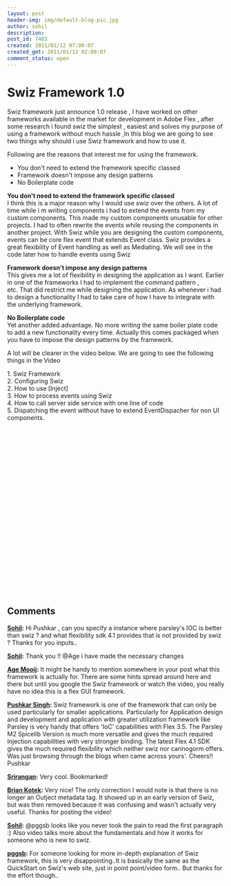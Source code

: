 ```yaml
---
layout: post
header-img: img/default-blog-pic.jpg
author: sohil
description: 
post_id: 7483
created: 2011/01/12 07:00:07
created_gmt: 2011/01/12 02:00:07
comment_status: open
---
```


# Swiz Framework 1.0 

<p>Swiz framework just announce 1.0 release , I have worked on other frameworks available in the market for development in Adobe Flex , after some research i found swiz the simplest , easiest and solves my purpose of using a framework without much hassle ,In this blog we are going to see two things why should i use Swiz framework and how to use it.</p>

<p><p><!--more--></p> <p>Following are the reasons that interest me for using the framework.</p> <ul> <li>You don't need to extend the framework specific classed</li> <li>Framework doesn't impose any design patterns</li> <li>No Boilerplate code</li> </ul> <p><strong>You don't need to extend the framework specific classed</strong><br /> I think this is a major reason why I would use swiz over the others. A lot of time while i m writing components i had to extend the events from my custom components. This made my custom components unusable for other projects. I had to often rewrite the events while reusing the components in another project. With Swiz while you are designing the custom components, events can be core flex event that extends Event class. Swiz provides a great flexibility of Event handling as well as Mediating. We will see in the code later how to handle events using Swiz</p> <p><strong>Framework doesn't impose any design patterns</strong><br /> This gives me a lot of flexibility in designing the application as I want. Earlier in one of the frameworks I had to implement the command pattern , etc. That did restrict me while designing the application. As whenever i had to design a functionality I had to take care of how I have to integrate with the underlying framework.</p> <p><strong>No Boilerplate code</strong><br /> Yet another added advantage. No more writing the same boiler plate code to add a new functionality every time. Actually this comes packaged when you have to impose the design patterns by the framework.</p> <p>A lot will be clearer in the video below. We are going to see the following things in the Video</p> <p>1. Swiz Framework<br /> 2. Configuring Swiz<br /> 2. How to use [Inject]<br /> 3. How to process events using Swiz<br /> 4. How to call server side service with one line of code<br /> 5. Dispatching the event without have to extend EventDispacher for non UI components.</p><object width="640" height="385"><param name="movie" value="http://www.youtube.com/v/FDVygVijpv8?fs=1&amp;hl=en_US"></param><param name="allowFullScreen" value="true"></param><param name="allowscriptaccess" value="always"></param><embed src="http://www.youtube.com/v/FDVygVijpv8?fs=1&amp;hl=en_US" type="application/x-shockwave-flash" allowscriptaccess="always" allowfullscreen="true" width="640" height="385"></embed></object></p>

## Comments

**[Sohil](#5018 "2011-01-24 17:36:43"):** Hi Pushkar , can you specify a instance where parsley's IOC is better than swiz ? and what flexibility sdk 4.1 provides that is not provided by swiz ? Thanks for you inputs..

**[Sohil](#4880 "2011-01-12 19:16:10"):** Thank you !! @Age i have made the necessary changes

**[Age Mooij](#4877 "2011-01-12 14:47:38"):** It might be handy to mention somewhere in your post what this framework is actually for. There are some hints spread around here and there but until you google the Swiz framework or watch the video, you really have no idea this is a flex GUI framework.

**[Pushkar Singh](#4984 "2011-01-21 10:59:41"):** Swiz framework is one of the framework that can only be used particularly for smaller applications. Particularly for Application design and development and application with greater utilization framework like Parsley is very handy that offers 'IoC' capabilities with Flex 3.5. The Parsley M2 Spicelib Version is much more versatile and gives the much required Injection capabilities with very stronger binding. The latest Flex 4.1 SDK gives the much required flexibility which neither swiz nor carinogorm offers. Was just browsing through the blogs when came across yours'. Cheers!! Pushkar

**[Srirangan](#4869 "2011-01-12 07:53:39"):** Very cool. Bookmarked!

**[Brian Kotek](#4872 "2011-01-12 09:08:42"):** Very nice! The only correction I would note is that there is no longer an Outject metadata tag. It showed up in an early version of Swiz, but was then removed because it was confusing and wasn't actually very useful. Thanks for posting the video!

**[Sohil](#5304 "2011-02-17 10:10:32"):** @pggsb looks like you never took the pain to read the first paragraph :) Also video talks more about the fundamentals and how it works for someone who is new to swiz.

**[pggsb](#5288 "2011-02-13 03:58:56"):** For someone looking for more in-depth explanation of Swiz framework, this is very disappointing..It is basically the same as the QuickStart on Swiz's web site, just in point point/video form.. But thanks for the effort though..

